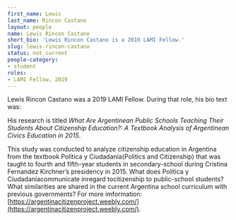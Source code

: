 ```yaml
---
first_name: Lewis
last_name: Rincon Castano
layout: people
name: Lewis Rincon Castano
short_bio: 'Lewis Rincon Castano is a 2019 LAMI Fellow.'
slug: lewis-rincon-castano
status: not_current
people-category:
- student
roles:
- LAMI Fellow, 2019
---
```

Lewis Rincon Castano was a 2019 LAMI Fellow. During that role, his bio text was:

His research is titled _What Are Argentinean Public Schools Teaching Their Students About Citizenship Education?: A Textbook Analysis of Argentinean Civics Education in 2015_.

This study was conducted to analyze citizenship education in Argentina from the textbook Política  y Ciudadanía(Politics and Citizenship) that was taught to fourth and fifth-year students in secondary-school during Cristina Fernandez Kirchner’s presidency in 2015. What does Política y Ciudadaníacommunicate inregard tocitizenship to public-school students? What similarities are shared in the current Argentina school curriculum with previous governments?  For more imformation: [https://argentinacitizenproject.weebly.com/](https://argentinacitizenproject.weebly.com/).